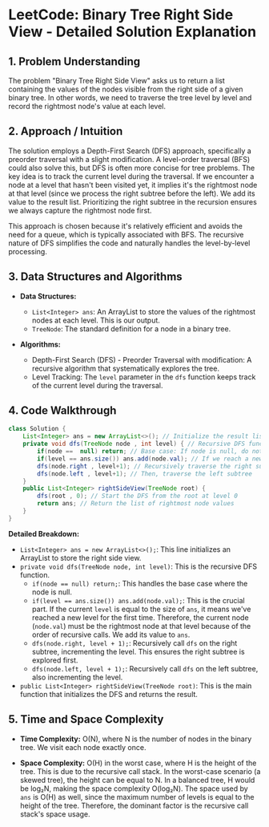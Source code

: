 # LeetCode: Binary Tree Right Side View - Detailed Solution Explanation

## 1. Problem Understanding

The problem "Binary Tree Right Side View" asks us to return a list containing the values of the nodes visible from the right side of a given binary tree.  In other words, we need to traverse the tree level by level and record the rightmost node's value at each level.


## 2. Approach / Intuition

The solution employs a Depth-First Search (DFS) approach, specifically a preorder traversal with a slight modification.  A level-order traversal (BFS) could also solve this, but DFS is often more concise for tree problems.  The key idea is to track the current level during the traversal. If we encounter a node at a level that hasn't been visited yet, it implies it's the rightmost node at that level (since we process the right subtree before the left). We add its value to the result list.  Prioritizing the right subtree in the recursion ensures we always capture the rightmost node first.

This approach is chosen because it's relatively efficient and avoids the need for a queue, which is typically associated with BFS. The recursive nature of DFS simplifies the code and naturally handles the level-by-level processing.


## 3. Data Structures and Algorithms

* **Data Structures:**
    * `List<Integer> ans`:  An ArrayList to store the values of the rightmost nodes at each level. This is our output.
    * `TreeNode`: The standard definition for a node in a binary tree.

* **Algorithms:**
    * Depth-First Search (DFS) - Preorder Traversal with modification:  A recursive algorithm that systematically explores the tree.
    * Level Tracking:  The `level` parameter in the `dfs` function keeps track of the current level during the traversal.


## 4. Code Walkthrough

```java
class Solution {
    List<Integer> ans = new ArrayList<>(); // Initialize the result list
    private void dfs(TreeNode node , int level) { // Recursive DFS function
        if(node ==  null) return; // Base case: If node is null, do nothing
        if(level == ans.size()) ans.add(node.val); // If we reach a new level, add the node's value
        dfs(node.right , level+1); // Recursively traverse the right subtree first
        dfs(node.left , level+1); // Then, traverse the left subtree
    }
    public List<Integer> rightSideView(TreeNode root) {
        dfs(root , 0); // Start the DFS from the root at level 0
        return ans; // Return the list of rightmost node values
    }
}
```

**Detailed Breakdown:**

* `List<Integer> ans = new ArrayList<>();`:  This line initializes an ArrayList to store the right side view.
* `private void dfs(TreeNode node, int level)`: This is the recursive DFS function.
    * `if(node == null) return;`: This handles the base case where the node is null.
    * `if(level == ans.size()) ans.add(node.val);`: This is the crucial part. If the current `level` is equal to the size of `ans`, it means we've reached a new level for the first time.  Therefore, the current node (`node.val`) must be the rightmost node at that level because of the order of recursive calls.  We add its value to `ans`.
    * `dfs(node.right, level + 1);`: Recursively call `dfs` on the right subtree, incrementing the level. This ensures the right subtree is explored first.
    * `dfs(node.left, level + 1);`: Recursively call `dfs` on the left subtree, also incrementing the level.
* `public List<Integer> rightSideView(TreeNode root)`: This is the main function that initializes the DFS and returns the result.


## 5. Time and Space Complexity

* **Time Complexity:** O(N), where N is the number of nodes in the binary tree.  We visit each node exactly once.

* **Space Complexity:** O(H) in the worst case, where H is the height of the tree. This is due to the recursive call stack. In the worst-case scenario (a skewed tree), the height can be equal to N. In a balanced tree, H would be log₂N, making the space complexity O(log₂N).  The space used by `ans` is O(H) as well, since the maximum number of levels is equal to the height of the tree.  Therefore, the dominant factor is the recursive call stack's space usage.
